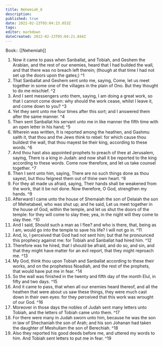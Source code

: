 ```yaml
---
title: Nehemiah_6
description: 
published: true
date: 2022-02-23T05:04:23.653Z
tags: 
editor: markdown
dateCreated: 2022-02-23T05:04:21.844Z
---
```


 Book:: [[Nehemiah]]
 1. Now it came to pass when Sanballat, and Tobiah, and Geshem the Arabian, and the rest of our enemies, heard that I had builded the wall, and that there was no breach left therein; (though at that time I had not set up the doors upon the gates;) ^1
 2. That Sanballat and Geshem sent unto me, saying, Come, let us meet together in some one of the villages in the plain of Ono. But they thought to do me mischief. ^2
 3. And I sent messengers unto them, saying, I am doing a great work, so that I cannot come down: why should the work cease, whilst I leave it, and come down to you? ^3
 4. Yet they sent unto me four times after this sort; and I answered them after the same manner. ^4
 5. Then sent Sanballat his servant unto me in like manner the fifth time with an open letter in his hand; ^5
 6. Wherein was written, It is reported among the heathen, and Gashmu saith it, that thou and the Jews think to rebel: for which cause thou buildest the wall, that thou mayest be their king, according to these words. ^6
 7. And thou hast also appointed prophets to preach of thee at Jerusalem, saying, There is a king in Judah: and now shall it be reported to the king according to these words. Come now therefore, and let us take counsel together. ^7
 8. Then I sent unto him, saying, There are no such things done as thou sayest, but thou feignest them out of thine own heart. ^8
 9. For they all made us afraid, saying, Their hands shall be weakened from the work, that it be not done. Now therefore, O God, strengthen my hands. ^9
 10. Afterward I came unto the house of Shemaiah the son of Delaiah the son of Mehetabeel, who was shut up; and he said, Let us meet together in the house of God, within the temple, and let us shut the doors of the temple: for they will come to slay thee; yea, in the night will they come to slay thee. ^10
 11. And I said, Should such a man as I flee? and who is there, that, being as I am, would go into the temple to save his life? I will not go in. ^11
 12. And, lo, I perceived that God had not sent him; but that he pronounced this prophecy against me: for Tobiah and Sanballat had hired him. ^12
 13. Therefore was he hired, that I should be afraid, and do so, and sin, and that they might have matter for an evil report, that they might reproach me. ^13
 14. My God, think thou upon Tobiah and Sanballat according to these their works, and on the prophetess Noadiah, and the rest of the prophets, that would have put me in fear. ^14
 15. So the wall was finished in the twenty and fifth day of the month Elul, in fifty and two days. ^15
 16. And it came to pass, that when all our enemies heard thereof, and all the heathen that were about us saw these things, they were much cast down in their own eyes: for they perceived that this work was wrought of our God. ^16
 17. Moreover in those days the nobles of Judah sent many letters unto Tobiah, and the letters of Tobiah came unto them. ^17
 18. For there were many in Judah sworn unto him, because he was the son in law of Shechaniah the son of Arah; and his son Johanan had taken the daughter of Meshullam the son of Berechiah. ^18
 19. Also they reported his good deeds before me, and uttered my words to him. And Tobiah sent letters to put me in fear. ^19
